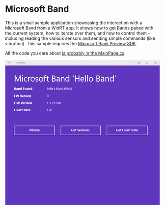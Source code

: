 # Microsoft Band
This is a small sample application showcasing the interaction with a Microsoft Band from a WinRT app. It shows how to get Bands paired with the current system, how to iterate over them, and how to control them - including reading the various sensors and sending simple commands (like vibration). This sample requires the [Microsoft Bank Preview SDK](http://developer.microsoftband.com/).

All the code you care about [is probably in the MainPage.cs](https://github.com/felixrieseberg/MicrosoftBand-Sample/blob/master/HelloBand/MainPage.xaml.cs#L43-131).

![Screenshot](.screenshot.png)
